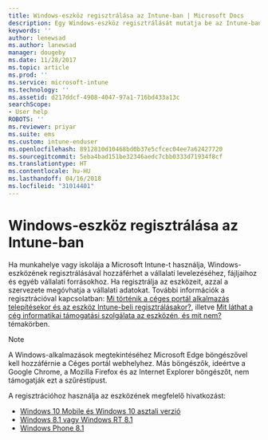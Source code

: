```yaml
---
title: Windows-eszköz regisztrálása az Intune-ban | Microsoft Docs
description: Egy Windows-eszköz regisztrálását mutatja be az Intune-ban
keywords: ''
author: lenewsad
ms.author: lanewsad
manager: dougeby
ms.date: 11/28/2017
ms.topic: article
ms.prod: ''
ms.service: microsoft-intune
ms.technology: ''
ms.assetid: d217ddcf-4908-4047-97a1-716bd433a13c
searchScope:
- User help
ROBOTS: ''
ms.reviewer: priyar
ms.suite: ems
ms.custom: intune-enduser
ms.openlocfilehash: 8912810d10468bd0b37e5cfcec04ee7a62427720
ms.sourcegitcommit: 5eba4bad151be32346aedc7cbb0333d71934f8cf
ms.translationtype: HT
ms.contentlocale: hu-HU
ms.lasthandoff: 04/16/2018
ms.locfileid: "31014401"
---
```

# <a name="enroll-your-windows-device-in-intune"></a>Windows-eszköz regisztrálása az Intune-ban

Ha munkahelye vagy iskolája a Microsoft Intune-t használja, Windows-eszközének regisztrálásával hozzáférhet a vállalati levelezéséhez, fájljaihoz és egyéb vállalati forrásokhoz. Ha regisztrálja az eszközeit, azzal a szervezete megóvhatja a vállalati adatokat. További információk a regisztrációval kapcsolatban: [Mi történik a céges portál alkalmazás telepítésekor és az eszköz Intune-beli regisztrálásakor?](what-happens-if-you-install-the-company-portal-app-and-enroll-your-device-in-intune-windows.md), illetve [Mit láthat a cég informatikai támogatási szolgálata az eszközén, és mit nem?](what-info-can-your-company-see-when-you-enroll-your-device-in-intune.md) témakörben.

> [!NOTE]
> A Windows-alkalmazások megtekintéséhez Microsoft Edge böngészővel kell hozzáférnie a Céges portál webhelyhez. Más böngészők, ideértve a Google Chrome, a Mozilla Firefox és az Internet Explorer böngészőt, nem támogatják ezt a szűréstípust.


A regisztrációhoz használja az eszközének megfelelő hivatkozást:

-  [Windows 10 Mobile és Windows 10 asztali verzió](enroll-your-w10-phone-or-w10-pc-windows.md)
-  [Windows 8.1 vagy Windows RT 8.1](enroll-your-w81-or-rt81-windows.md)
-  [Windows Phone 8.1](enroll-your-wp81-windows.md)
